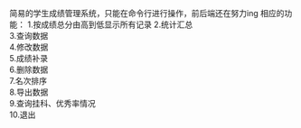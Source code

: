 简易的学生成绩管理系统，只能在命令行进行操作，前后端还在努力ing
相应的功能：
          1.按成绩总分由高到低显示所有记录
          2.统计汇总                      
	  3.查询数据                    
          4.修改数据                        
          5.成绩补录                         
	  6.删除数据                         
	  7.名次排序                        
	  8.导出数据                         
          9.查询挂科、优秀率情况            
	  10.退出    

